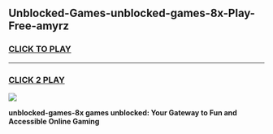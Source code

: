 
## Unblocked-Games-unblocked-games-8x-Play-Free-amyrz
<h3>
<a href="https://premium76.site?title=unblocked-games-8x&ref=09A">CLICK TO PLAY</a></h3>
<hr>

<h3>
<a href="https://premium76.site?title=unblocked-games-8x&ref=09A">CLICK 2 PLAY</a>
  
</h3>

<a href="https://premium76.site?title=unblocked-games-8x&ref=09A"><img src="https://clearcache.store/games.png"></a>


**unblocked-games-8x games unblocked: Your Gateway to Fun and Accessible Online Gaming**

